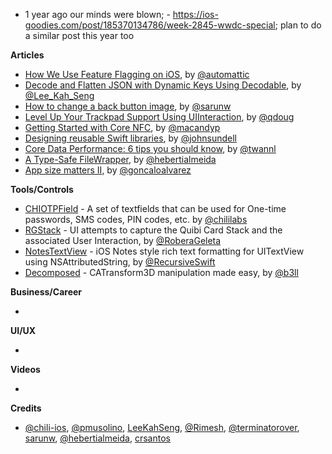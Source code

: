 - 1 year ago our minds were blown; - https://ios-goodies.com/post/185370134786/week-2845-wwdc-special; plan to do a similar post this year too

**Articles**

* [How We Use Feature Flagging on iOS](https://mobile.blog/2020/05/29/how-we-use-feature-flagging-on-ios/), by [@automattic](https://twitter.com/automattic)
* [Decode and Flatten JSON with Dynamic Keys Using Decodable](https://swiftsenpai.com/swift/decode-dynamic-keys-json/), by [@Lee_Kah_Seng](https://twitter.com/Lee_Kah_Seng)
* [How to change a back button image](https://sarunw.com/posts/how-to-change-back-button-image/), by [@sarunw](https://twitter.com/sarunw)
* [Level Up Your Trackpad Support Using UIInteraction](https://pspdfkit.com/blog/2020/level-up-your-trackpad-support-using-uiinteraction/), by [@qdoug](https://twitter.com/qdoug)
* [Getting Started with Core NFC](https://www.raywenderlich.com/9582458-getting-started-with-core-nfc), by [@macandyp](https://twitter.com/macandyp)
* [Designing reusable Swift libraries](https://www.swiftbysundell.com/articles/designing-reusable-swift-libraries/), by [@johnsundell](https://twitter.com/johnsundell)
* [Core Data Performance: 6 tips you should know](https://www.avanderlee.com/swift/core-data-performance/), by [@twannl](https://www.twitter.com/twannl)
* [A Type-Safe FileWrapper](https://heberti.com/posts/filewrapper/), by [@hebertialmeida](http://twitter.com/hebertialmeida)
* [App size matters II](https://farfetchtechblog.com/en/blog/post/app-size-matters-ii/), by [@goncaloalvarez](https://www.twitter.com/goncaloalvarez)

**Tools/Controls**

* [CHIOTPField](https://github.com/ChiliLabs/CHIOTPField) - A set of textfields that can be used for One-time passwords, SMS codes, PIN codes, etc. by [@chililabs](https://github.com/ChiliLabs)
* [RGStack](https://github.com/terminatorover/RGStack) - UI attempts to capture the Quibi Card Stack and the associated User Interaction, by [@RoberaGeleta](https://twitter.com/RoberaGeleta)
* [NotesTextView](https://github.com/Rimesh/NotesTextView) - iOS Notes style rich text formatting for UITextView using NSAttributedString, by [@RecursiveSwift](https://twitter.com/RecursiveSwift)
* [Decomposed](https://github.com/b3ll/Decomposed) - CATransform3D manipulation made easy, by [@b3ll](https://www.twitter.com/b3ll)

**Business/Career**

*

**UI/UX**

*

**Videos**

* 

**Credits**

* [@chili-ios](https://github.com/chili-ios), [@pmusolino](https://github.com/pmusolino), [LeeKahSeng](https://github.com/LeeKahSeng), [@Rimesh](https://github.com/Rimesh), [@terminatorover](https://github.com/terminatorover), [sarunw](https://github.com/sarunw), [@hebertialmeida](https://github.com/hebertialmeida), [crsantos](https://github.com/crsantos)
